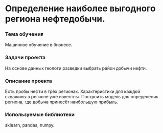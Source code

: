 # Определение наиболее выгодного региона нефтедобычи.

### Тема обучения
Машинное обучение в бизнесе.

### Задачи проекта
На основе данных геологи разведки выбрать район добычи нефти.

### Описание проекта
Есть пробы нефти в трёх регионах. Характеристики для каждой скважины в регионе уже известны. Построить модель для определения региона, где добыча принесёт наибольшую прибыль. 

### Используемые библиотеки
sklearn, pandas, numpy.
